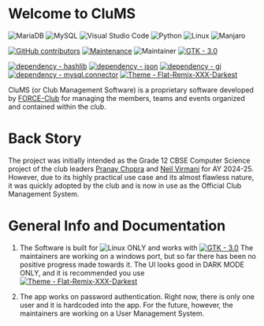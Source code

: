 # Welcome to CluMS
![MariaDB](https://img.shields.io/badge/MariaDB-003545?style=for-the-badge&logo=mariadb&logoColor=white) ![MySQL](https://img.shields.io/badge/mysql-4479A1.svg?style=for-the-badge&logo=mysql&logoColor=white) ![Visual Studio Code](https://img.shields.io/badge/Visual%20Studio%20Code-0078d7.svg?style=for-the-badge&logo=visual-studio-code&logoColor=white) ![Python](https://img.shields.io/badge/python-3670A0?style=for-the-badge&logo=python&logoColor=ffdd54) ![Linux](https://img.shields.io/badge/Linux-FCC624?style=for-the-badge&logo=linux&logoColor=black) ![Manjaro](https://img.shields.io/badge/Manjaro-35BF5C?style=for-the-badge&logo=Manjaro&logoColor=white)

[![GitHub contributors](https://img.shields.io/github/contributors/Pranay-Chopra/CluMS?style=for-the-badge)](https://GitHub.com/Pranay-Chopra/CluMS/graphs/contributors/) [![Maintenance](https://img.shields.io/badge/Maintained%3F-no-red.svg?style=for-the-badge)](https://bitbucket.org/lbesson/ansi-colors) ![Maintainer](https://img.shields.io/badge/Maintainer-PranayChopra-blue?style=for-the-badge)
[![GTK - 3.0](https://img.shields.io/badge/GTK-3.0-green?style=for-the-badge&logo=gtk)](https://gtk.org)

[![dependency - hashlib](https://img.shields.io/badge/dependency-hashlib-blue?style=for-the-badge)](https://pypi.org/project/hashlib) [![dependency - json](https://img.shields.io/badge/dependency-json-blue?style=for-the-badge)](https://pypi.org/project/json) [![dependency - gi](https://img.shields.io/badge/dependency-gi-blue?style=for-the-badge)](https://pypi.org/project/gi) [![dependency - mysql.connector](https://img.shields.io/badge/dependency-mysql.connector-blue?style=for-the-badge)](https://pypi.org/project/mysql.connector) [![Theme - Flat-Remix-XXX-Darkest](https://img.shields.io/badge/Theme-Flat--Remix--XXX--Darkest-191919?logo=gnome&style=for-the-badge)](https://github.com/daniruiz/Flat-Remix-Gtk)

CluMS (or Club Management Software) is a proprietary software developed by [FORCE-Club](github.com/FORCE-Fest) for managing the members, teams and events organized and contained within the club.

# Back Story
The project was initially intended as the Grade 12 CBSE Computer Science project of the club leaders [Pranay Chopra](github.com/Pranay-Chopra) and [Neil Virmani](github.com/NVirCX) for AY 2024-25. However, due to its highly practical use case and its almost flawless nature, it was quickly adopted by the club and is now in use as the Official Club Management System.

# General Info and Documentation
1. The Software is built for ![Linux](https://img.shields.io/badge/Linux-FCC624?logo=linux&logoColor=black) ONLY and works with [![GTK - 3.0](https://img.shields.io/badge/GTK-3.0-green?logo=gtk)](https://gtk.org) The maintainers are working on a windows port, but so far there has been no positive progress made towards it. The UI looks good in DARK MODE ONLY, and it is recommended you use [![Theme - Flat-Remix-XXX-Darkest](https://img.shields.io/badge/Theme-Flat--Remix--XXX--Darkest-191919?logo=gnome)](https://github.com/daniruiz/Flat-Remix-Gtk)

2. The app works on password authentication. Right now, there is only one user and it is hardcoded into the app. For the future, however, the maintainers are working on a User Management System.
